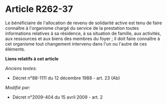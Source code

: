 # Article R262-37

Le bénéficiaire de l'allocation de revenu de solidarité active est tenu de faire connaître à l'organisme chargé du service de
la prestation toutes informations relatives à sa résidence, à sa situation de famille, aux activités, aux ressources et aux
biens des membres du foyer ; il doit faire connaître à cet organisme tout changement intervenu dans l'un ou l'autre de ces
éléments.

**Liens relatifs à cet article**

_Anciens textes_:

  - Décret n°88-1111 du 12 décembre 1988 - art. 23 (Ab)

_Modifié par_:

  - Décret n°2009-404 du 15 avril 2009 - art. 2
